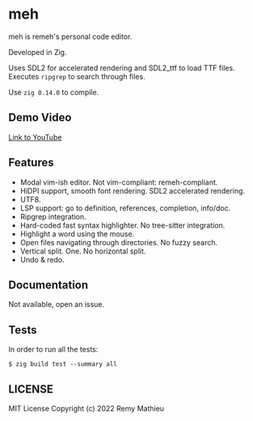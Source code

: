 # meh

meh is remeh's personal code editor.

Developed in Zig.

Uses SDL2 for accelerated rendering and SDL2_ttf to load TTF files.
Executes `ripgrep` to search through files.

Use `zig 0.14.0` to compile.

## Demo Video

[Link to YouTube](https://www.youtube.com/watch?v=ewE9DWePxZ4)

## Features

* Modal vim-ish editor. Not vim-compliant: remeh-compliant.
* HiDPI support, smooth font rendering. SDL2 accelerated rendering.
* UTF8.
* LSP support: go to definition, references, completion, info/doc.
* Ripgrep integration.
* Hard-coded fast syntax highlighter. No tree-sitter integration.
* Highlight a word using the mouse.
* Open files navigating through directories. No fuzzy search.
* Vertical split. One. No horizontal split.
* Undo & redo.

## Documentation

Not available, open an issue.

## Tests

In order to run all the tests:

```
$ zig build test --summary all
```

## LICENSE

MIT License
Copyright (c) 2022 Remy Mathieu

